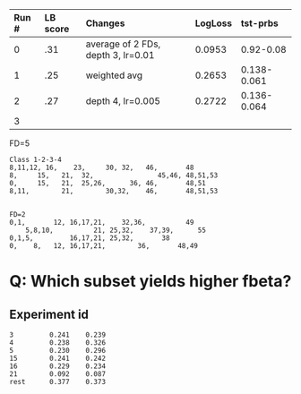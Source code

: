 
| Run #| LB score| Changes | LogLoss | tst-prbs |
|:--|:--|:--|:--|:--| 
| 0 | .31 | average of 2 FDs, depth 3, lr=0.01 | 0.0953 |0.92-0.08|
| 1 | .25 | weighted avg   | 0.2653 | 0.138-0.061 |
| 2 | .27| depth 4, lr=0.005| 0.2722 | 0.136-0.064 |
| 3 |  |

FD=5
```
Class 1-2-3-4
8,11,12, 16,    23,     30, 32,   46,       48
8,     15,   21,  32,                45,46, 48,51,53
0,     15,   21,  25,26,      36, 46,       48,51
8,11,        21,        30,32,    46,       48,51,53


FD=2
0,1,       12, 16,17,21,    32,36,          49
    5,8,10,          21, 25,32,    37,39,      55
0,1,5,         16,17,21, 25,32,       38
0,    8,   12, 16,17,21,        36,       48,49
```

# Q: Which subset yields higher fbeta? 

## Experiment id

```
3         0.241    0.239
4         0.238    0.326
5         0.230    0.296
15        0.241    0.242
16        0.229    0.234
21        0.092    0.087
rest      0.377    0.373
```
